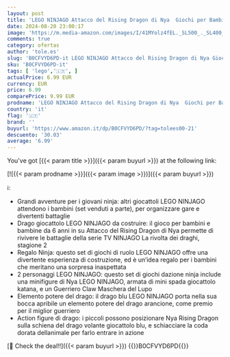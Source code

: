 ```yaml
---
layout: post
title: 'LEGO NINJAGO Attacco del Rising Dragon di Nya  Giochi per Bambini e Bambine da 6 Anni in su  Action Figure di Drago Giocattolo da Costruire con 2 Minifigure  Spada Ninja e Artigli 71802'
date: 2024-08-20 23:00:17
image: 'https://m.media-amazon.com/images/I/41MYolz4fEL._SL500_._SL400_.jpg'
comments: true
category: ofertas
author: 'tole.es'
slug: 'B0CFVYD6PD-it LEGO NINJAGO Attacco del Rising Dragon di Nya Giochi per...'
sku: 'B0CFVYD6PD-it'
tags: [ 'lego','🇮🇹', ]
actualPrice: 6.99 EUR
currency: EUR
price: 6.99
comparePrice: 9.99 EUR
prodname: 'LEGO NINJAGO Attacco del Rising Dragon di Nya  Giochi per Bambini e Bambine da 6 Anni in su  Action Figure di Drago Giocattolo da Costruire con 2 Minifigure  Spada Ninja e Artigli 71802'
country: 'it'
flag: '🇮🇹'
brand: ''
buyurl: 'https://www.amazon.it/dp/B0CFVYD6PD/?tag=tolees00-21'
descuento: '30.03'
average: '6.99'
---
```


You've got [{{< param title >}}]({{< param buyurl >}}) at the following link:

[![{{< param prodname >}}]({{< param image >}})]({{< param buyurl >}})

ℹ️:

- Grandi avventure per i giovani ninja: altri giocattoli LEGO NINJAGO attendono i bambini (set venduti a parte), per organizzare gare e divertenti battaglie
- Drago giocattolo LEGO NINJAGO da costruire: il gioco per bambini e bambine da 6 anni in su Attacco del Rising Dragon di Nya permette di rivivere le battaglie della serie TV NINJAGO La rivolta dei draghi, stagione 2
- Regalo Ninja: questo set di giochi di ruolo LEGO NINJAGO offre una divertente esperienza di costruzione, ed è un’idea regalo per i bambini che meritano una sorpresa inaspettata
- 2 personaggi LEGO NINJAGO: questo set di giochi dazione ninja include una minifigure di Nya LEGO NINJAGO, armata di mini spada giocattolo katana, e un Guerriero Claw Maschera del Lupo
- Elemento potere del drago: il drago blu LEGO NINJAGO porta nella sua bocca apribile un elemento potere del drago arancione, come premio per il miglior guerriero
- Action figure di drago: i piccoli possono posizionare Nya Rising Dragon sulla schiena del drago volante giocattolo blu, e schiacciare la coda dorata dellanimale per farlo entrare in azione

[🛒 Check the deal!!]({{< param buyurl >}})
{{<world>}}B0CFVYD6PD{{</world>}}

